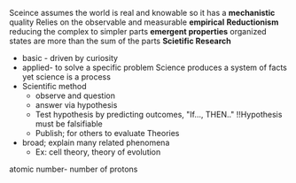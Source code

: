 Sceince assumes the world is real and knowable so it has a __mechanistic__ quality
Relies on the observable and measurable __empirical__
__Reductionism__ reducing the complex to simpler parts
__emergent properties__ organized states are more than the sum of the parts
__Scietific Research__
  * basic - driven by curiosity
  * applied- to solve a specific problem
Science produces a system of facts yet science is a process
  * Scientific method
    * observe and question
    * answer via hypothesis
    * Test hypothesis by predicting outcomes, "If..., THEN.."
    !!Hypothesis must be falsifiable
    * Publish; for others to evaluate
Theories
  * broad; explain many related phenomena
    * Ex: cell theory, theory of evolution

atomic number- number of protons
